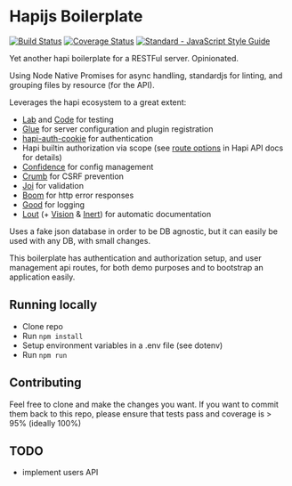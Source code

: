 # Hapijs Boilerplate

[![Build Status](https://travis-ci.org/vinicius0026/hapi-boilerplate.svg?branch=master)](https://travis-ci.org/vinicius0026/hapi-boilerplate)
[![Coverage Status](https://coveralls.io/repos/github/vinicius0026/hapi-boilerplate/badge.svg?branch=master)](https://coveralls.io/github/vinicius0026/hapi-boilerplate?branch=master)
[![Standard - JavaScript Style Guide](https://img.shields.io/badge/code%20style-standard-brightgreen.svg)](http://standardjs.com/)

Yet another hapi boilerplate for a RESTFul server. Opinionated.

Using Node Native Promises for async handling, standardjs for linting, and
grouping files by resource (for the API).

Leverages the hapi ecosystem to a great extent:

- [Lab](https://github.com/hapijs/lab) and [Code](https://github.com/hapijs/code)
for testing
- [Glue](https://github.com/hapijs/glue) for server configuration and plugin
registration
- [hapi-auth-cookie](https://github.com/hapijs/hapi-auth-cookie) for
authentication
- Hapi builtin authorization via scope (see
[route options](https://hapijs.com/api#route-options) in Hapi API docs for
details)
- [Confidence](https://github.com/hapijs/confidence) for config management
- [Crumb](https://github.com/hapijs/crumb) for CSRF prevention
- [Joi](https://github.com/hapijs/joi) for validation
- [Boom](https://github.com/hapijs/boom) for http error responses
- [Good](https://github.com/hapijs/good) for logging
- [Lout](https://github.com/hapijs/lout) (+
[Vision](https://github.com/hapijs/vision) &
[Inert](https://github.com/hapijs/inert)) for automatic documentation

Uses a fake json database in order to be DB agnostic, but it can easily be
used with any DB, with small changes.

This boilerplate has authentication and authorization setup, and user management
api routes, for both demo purposes and to bootstrap an application easily.

## Running locally

- Clone repo
- Run `npm install`
- Setup environment variables in a .env file (see dotenv)
- Run `npm run`

## Contributing

Feel free to clone and make the changes you want. If you want to commit them back
to this repo, please ensure that tests pass and coverage is > 95% (ideally 100%)

## TODO

- implement users API

